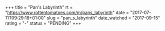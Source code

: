 +++
title = "Pan's Labyrinth"
rt = "https://www.rottentomatoes.com/m/pans_labyrinth"
date = "2017-07-11T09:29:18+01:00"
slug = "pan_s_labyrinth"
date_watched = "2017-09-15"
rating = "-"
status = "PENDING"
+++